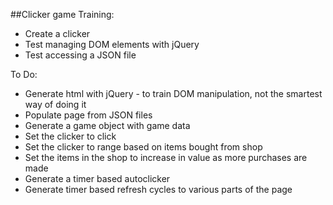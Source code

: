 ##Clicker game
Training:
* Create a clicker
* Test managing DOM elements with jQuery
* Test accessing a JSON file

To Do:
* Generate html with jQuery - to train DOM manipulation, not the smartest way of doing it
* Populate page from JSON files
* Generate a game object with game data
* Set the clicker to click
* Set the clicker to range based on items bought from shop
* Set the items in the shop to increase in value as more purchases are made
* Generate a timer based autoclicker
* Generate timer based refresh cycles to various parts of the page
